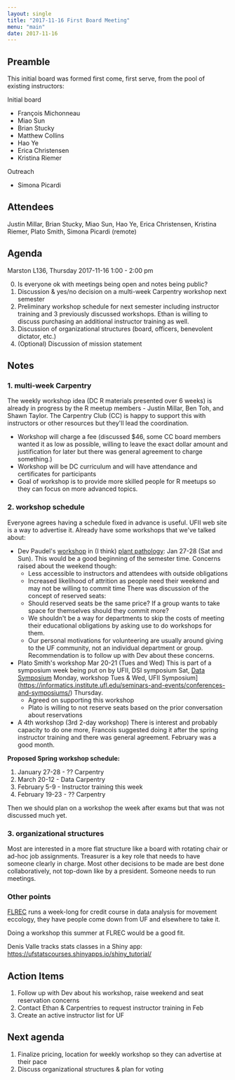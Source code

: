 ```yaml
---
layout: single
title: "2017-11-16 First Board Meeting"
menu: "main"
date: 2017-11-16
---
```


## Preamble

This initial board was formed first come, first serve, from the pool of existing instructors:

Initial board

* François Michonneau
* Miao Sun
* Brian Stucky
* Matthew Collins
* Hao Ye
* Erica Christensen
* Kristina Riemer

Outreach

* Simona Picardi

## Attendees

Justin Millar, Brian Stucky, Miao Sun, Hao Ye, Erica Christensen, Kristina Riemer, Plato Smith, Simona Picardi (remote)

## Agenda

Marston L136, Thursday 2017-11-16 1:00 - 2:00 pm

0. Is everyone ok with meetings being open and notes being public?
1. Discussion & yes/no decision on a multi-week Carpentry workshop next semester
2. Preliminary workshop schedule for next semester including instructor training and 3 previously discussed workshops. Ethan is willing to discuss purchasing an additional instructor training as well.
3. Discussion of organizational structures (board, officers, benevolent dictator, etc.)
4. (Optional) Discussion of mission statement

## Notes

### 1. multi-week Carpentry
The weekly workshop idea (DC R materials presented over 6 weeks) is already in progress by the R meetup members - Justin Millar, Ben Toh, and Shawn Taylor. The Carpentry Club (CC) is happy to support this with instructors or other resources but they'll lead the coordination.
  - Workshop will charge a fee (discussed $46, some CC board members wanted it as low as possible, willing to leave the exact dollar amount and justification for later but there was general agreement to charge something.)
  - Workshop will be DC curriculum and will have attendance and certificates for participants
  - Goal of workshop is to provide more skilled people for R meetups so they can focus on more advanced topics.

### 2. workshop schedule
Everyone agrees having a schedule fixed in advance is useful. UFII web site is a way to advertise it. Already have some workshops that we've talked about:

- Dev Paudel's [workshop](https://ufplants.github.io/2018-01-27-ufl/) in (I think) [plant pathology](http://www.ufplants.org/): Jan 27-28 (Sat and Sun). This would be a good beginning of the semester time. Concerns raised about the weekend though:
  - Less accessible to instructors and attendees with outside obligations
  - Increased likelihood of attrition as people need their weekend and may not be willing to commit time
There was discussion of the concept of reserved seats:
  - Should reserved seats be the same price? If a group wants to take space for themselves should they commit more?
  - We shouldn't be a way for departments to skip the costs of meeting their educational obligations by asking use to do workshops for them.
  - Our personal motivations for volunteering are usually around giving to the UF community, not an individual department or group.
Recommendation is to follow up with Dev about these concerns.
- Plato Smith's workshop Mar 20-21 (Tues and Wed)
This is part of a symposium week being put on by UFII, DSI symposium Sat, [Data Symposium](https://www.eng.ufl.edu/news-events/events/1st-annual-data-symposium-conference-enabling-data-reproducibility-sustainability/) Monday, workshop Tues & Wed, UFII Symposium](https://informatics.institute.ufl.edu/seminars-and-events/conferences-and-symposiums/) Thursday.
  - Agreed on supporting this workshop
  - Plato is willing to not reserve seats based on the prior conversation about reservations
- A 4th workshop (3rd 2-day workshop)
There is interest and probably capacity to do one more, Francois suggested doing it after the spring instructor training and there was general agreement. February was a good month.

**Proposed Spring workshop schedule:**

1. January 27-28 - ?? Carpentry
1. March 20-12 - Data Carpentry
1. February 5-9 - Instructor training this week
1. February 19-23 - ?? Carpentry

Then we should plan on a workshop the week after exams but that was not discussed much yet.

### 3. organizational structures

Most are interested in a more flat structure like a board with rotating chair or ad-hoc job assignments. Treasurer is a key role that needs to have someone clearly in charge. Most other decisions to be made are best done collaboratively, not top-down like by a president. Someone needs to run meetings.

### Other points

[FLREC](http://flrec.ifas.ufl.edu/) runs a week-long for credit course in data analysis for movement eccology, they have people come down from UF and elsewhere to take it.

Doing a workshop this summer at FLREC would be a good fit.

Denis Valle tracks stats classes in a Shiny app: https://ufstatscourses.shinyapps.io/shiny_tutorial/

## Action Items

1. Follow up with Dev about his workshop, raise weekend and seat reservation concerns
1. Contact Ethan & Carpentries to request instructor training in Feb
1. Create an active instructor list for UF

## Next agenda

1. Finalize pricing, location for weekly workshop so they can advertise at their pace
1. Discuss organizational structures & plan for voting